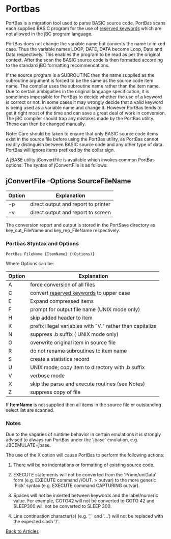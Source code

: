 # Portbas

<PageHeader />

PortBas is a migration tool used to parse BASIC source code. PortBas scans each supplied BASIC program for the use of [reserved keywords](./../../../jbase/compilation/reserved-keywords) which are not allowed in the jBC program language.

PortBas does not change the variable name but converts the name to mixed case. Thus the variable names LOOP, DATE, DATA become Loop, Date and Data respectively. This enables the program to be read as per the original context. After the scan the BASIC source code is then formatted according to the standard jBC formatting recommendations.

If the source program is a SUBROUTINE then the name supplied as the subroutine argument is forced to be the same as the source code item name. The compiler uses the subroutine name rather than the item name. Due to certain ambiguities in the original language specification, it is sometimes impossible for PortBas to decide whether the use of a keyword is correct or not. In some cases it may wrongly decide that a valid keyword is being used as a variable name and change it. However PortBas tends to get it right most of the time and can save a great deal of work in conversion. The jBC compiler should trap any mistakes made by the PortBas utility. These can then be changed manually.

Note: Care should be taken to ensure that only BASIC source code items exist in the source file before using the PortBas utility, as PortBas cannot readily distinguish between BASIC source code and any other type of data. PortBas will ignore items prefixed by the dollar sign.

A jBASE utility jConvertFile is available which invokes common PortBas options. The syntax of jConvertFile is as follows:

## jConvertFile -Options SourceFileName

| Option | Explanation |
| --- | --- |
| -p | direct output and report to printer |
| -v | direct output and report to screen |

The conversion report and output is stored in the PortSave directory as key\_out\_FileName and key\_rep\_FileName respectively.

### Portbas Styntax and Options

```
PortBas FileName {ItemName} {(Options)}
```

Where Options can be:

| Option | Explanation |
| --- | --- |
| A | force conversion of all files |
| C | convert [reserved keywords](./../../../jbase/compilation/reserved-keywords) to upper case |
| E | Expand compressed items |
| F | prompt for output file name (UNIX mode only) |
| H | skip added header to item |
| K | prefix illegal variables with "V." rather than capitalize |
| N | suppress .b suffix ( UNIX mode only) |
| O | overwrite original item in source file |
| R | do not rename subroutines to item name |
| S | create a statistics record |
| U | UNIX mode; copy item to directory with .b suffix |
| V | verbose mode |
| X | skip the parse and execute routines (see Notes) |
| Z | suppress copy of file |

If **ItemName** is not supplied then all items in the source file or outstanding select list are scanned.

### Notes

Due to the vagaries of runtime behavior in certain emulations it is strongly advised to always run PortBas under the 'jbase' emulation, e.g. JBCEMULATE=jbase.

The use of the X option will cause PortBas to perform the following actions:

1) There will be no indentations or formatting of existing source code.

2) EXECUTE statements will not be converted from the 'Prime/uniData' form (e.g. EXECUTE command //OUT. &gt; outvar) to the more generic 'Pick' syntax (e.g. EXECUTE command CAPTURING outvar).

3) Spaces will not be inserted between keywords and the label/numeric value. For example, GOTO42 will not be converted to GOTO 42 and SLEEP300 will not be converted to SLEEP 300.

4) Line continuation character(s) (e.g. ','  and '...') will not be replaced with the expected slash '/'.

[Back to Articles](./../../README.md)

<PageFooter />
